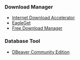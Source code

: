 ### Download Manager
* [Internet Download Accelerator](https://westbyte.com/ida/)
* [EagleGet](http://www.eagleget.com/)
* [Free Download Manager](https://www.freedownloadmanager.org/)

### Database Tool

* [DBeaver Community Edition](https://dbeaver.io/)
